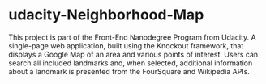 # udacity-Neighborhood-Map
This project is part of  the Front-End Nanodegree Program from Udacity. A single-page web application, built using the Knockout framework, that displays a Google Map of an area and various points of interest. Users can search all included landmarks and, when selected, additional information about a landmark is presented from the FourSquare and Wikipedia APIs.
